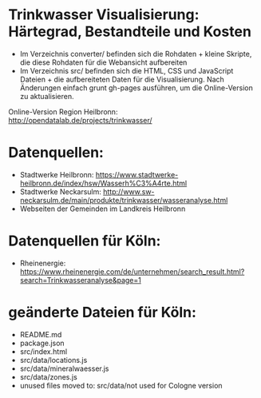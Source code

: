 Trinkwasser Visualisierung: Härtegrad, Bestandteile und Kosten
=======================

* Im Verzeichnis converter/ befinden sich die Rohdaten + kleine Skripte, die diese Rohdaten für die Webansicht aufbereiten
* Im Verzeichnis src/ befinden sich die HTML, CSS und JavaScript Dateien + die aufbereiteten Daten für die Visualisierung. Nach Änderungen einfach grunt gh-pages ausführen, um die Online-Version zu aktualisieren.

Online-Version Region Heilbronn: http://opendatalab.de/projects/trinkwasser/

Datenquellen:
==================

* Stadtwerke Heilbronn: https://www.stadtwerke-heilbronn.de/index/hsw/Wasserh%C3%A4rte.html
* Stadtwerke Neckarsulm: http://www.sw-neckarsulm.de/main/produkte/trinkwasser/wasseranalyse.html
* Webseiten der Gemeinden im Landkreis Heilbronn


Datenquellen für Köln:
===================================

* Rheinenergie: https://www.rheinenergie.com/de/unternehmen/search_result.html?search=Trinkwasseranalyse&page=1

geänderte Dateien für Köln:
============================================
* README.md
* package.json
* src/index.html
* src/data/locations.js
* src/data/mineralwaesser.js
* src/data/zones.js
* unused files moved to: src/data/not used for Cologne version
